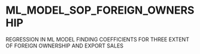 # ML_MODEL_SOP_FOREIGN_OWNERSHIP
REGRESSION IN ML MODEL
FINDING COEFFICIENTS FOR THREE EXTENT OF FOREIGN OWNERSHIP AND EXPORT SALES
